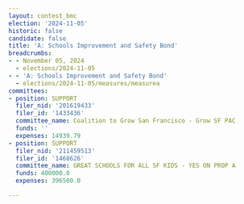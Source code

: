 ```yaml
---
layout: contest_bmc
election: '2024-11-05'
historic: false
candidate: false
title: 'A: Schools Improvement and Safety Bond'
breadcrumbs:
- - November 05, 2024
  - elections/2024-11-05
- - 'A: Schools Improvement and Safety Bond'
  - elections/2024-11-05/measures/measurea
committees:
- position: SUPPORT
  filer_nid: '201619433'
  filer_id: '1433436'
  committee_name: Coalition to Grow San Francisco - Grow SF PAC
  funds: ''
  expenses: 14939.79
- position: SUPPORT
  filer_nid: '211459513'
  filer_id: '1468626'
  committee_name: GREAT SCHOOLS FOR ALL SF KIDS - YES ON PROP A
  funds: 400000.0
  expenses: 396500.0

---
```


